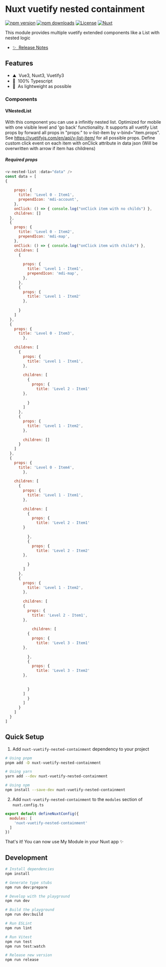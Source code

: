 # Nuxt vuetify nested containment

[![npm version][npm-version-src]][npm-version-href]
[![npm downloads][npm-downloads-src]][npm-downloads-href]
[![License][license-src]][license-href]
[![Nuxt][nuxt-src]][nuxt-href]

This module provides multiple vuetify extended components like a List with nested logic


- [✨ &nbsp;Release Notes](/CHANGELOG.md)
<!-- - [🏀 Online playground](https://stackblitz.com/github/your-org/nuxt-vuetify-nested-containment?file=playground%2Fapp.vue) -->
<!-- - [📖 &nbsp;Documentation](https://example.com) -->

## Features

<!-- Highlight some of the features your module provide here -->
- ⛰ &nbsp;Vue3, Nuxt3, Vuetify3
- 🚠 &nbsp;100% Typescript
- 🌲 &nbsp;As lightweight as possible

### Components

#### VNestedList

With this component you can use a infinitly nested list. Optimized for mobile with one visible level and 'go back' functionality.
It supports all vuetify List props by forward all props in "props:" to v-list-item by v-bind="item.props". See https://vuetifyjs.com/en/api/v-list-item/ for all possible props.
Define custom click event on each item with onClick attribute in data json (Will be overwritten with arrow if item has childrens)

##### Required props

```js
<v-nested-list :data="data" />
const data = [
{
    
    props: {
      title: 'Level 0 - Item1',
      prependIcon: 'mdi-account',
    },
    onClick: () => { console.log("onClick item with no childs") },
    children: []
  },
  {
    props: {
      title: 'Level 0 - Item2',
      prependIcon: 'mdi-map',
    },
    onClick: () => { console.log("onClick item with childs") },
    children: [
      {
        
        props: {
          title: 'Level 1 - Item1',
          prependIcon: 'mdi-map',
        },
      },
      {
        props: {
          title: 'Level 1 - Item2'
        },
        
      }
    ]
  },
  {
    props: {
      title: 'Level 0 - Item3',
        },
   
    children: [
      {
        props: {
          title: 'Level 1 - Item1',
        },
        
        children: [
          {
            props: {
              title: 'Level 2 - Item1'
        },
            
          }
        ]
      },
      {
        props: {
          title: 'Level 1 - Item2',
        },
        
        children: []
      }
    ]
  },
  {
    props: {
      title: 'Level 0 - Item4',
        },
   
    children: [
      {
        props: {
          title: 'Level 1 - Item1',
        },
        
        children: [
          {
            props: {
              title: 'Level 2 - Item1'
        }
            
          },
          {
            props: {
              title: 'Level 2 - Item2'
        },
           
          }
        ]
      },
      {
        props: {
          title: 'Level 1 - Item2',
        },
        
        children: [
        {
          props: {
            title: 'Level 2 - Item1',
        },
            
            children: [
          {
            props: {
              title: 'Level 3 - Item1'
        },
           
          },
          {
            props: {
              title: 'Level 3 - Item2'
        },
           
           
          }
        ]
          }
        ]
      }
    ]
  }
]
```

## Quick Setup

1. Add `nuxt-vuetify-nested-containment` dependency to your project

```bash
# Using pnpm
pnpm add -D nuxt-vuetify-nested-containment

# Using yarn
yarn add --dev nuxt-vuetify-nested-containment

# Using npm
npm install --save-dev nuxt-vuetify-nested-containment
```

2. Add `nuxt-vuetify-nested-containment` to the `modules` section of `nuxt.config.ts`

```js
export default defineNuxtConfig({
  modules: [
    'nuxt-vuetify-nested-containment'
  ]
})
```

That's it! You can now use My Module in your Nuxt app ✨

## Development

```bash
# Install dependencies
npm install

# Generate type stubs
npm run dev:prepare

# Develop with the playground
npm run dev

# Build the playground
npm run dev:build

# Run ESLint
npm run lint

# Run Vitest
npm run test
npm run test:watch

# Release new version
npm run release
```

<!-- Badges -->
[npm-version-src]: https://img.shields.io/npm/v/nuxt-vuetify-nested-containment/latest.svg?style=flat&colorA=18181B&colorB=28CF8D
[npm-version-href]: https://npmjs.com/package/nuxt-vuetify-nested-containment

[npm-downloads-src]: https://img.shields.io/npm/dm/nuxt-vuetify-nested-containment.svg?style=flat&colorA=18181B&colorB=28CF8D
[npm-downloads-href]: https://npmjs.com/package/nuxt-vuetify-nested-containment

[license-src]: https://img.shields.io/npm/l/nuxt-vuetify-nested-containment.svg?style=flat&colorA=18181B&colorB=28CF8D
[license-href]: https://npmjs.com/package/nuxt-vuetify-nested-containment

[nuxt-src]: https://img.shields.io/badge/Nuxt-18181B?logo=nuxt.js
[nuxt-href]: https://nuxt.com
